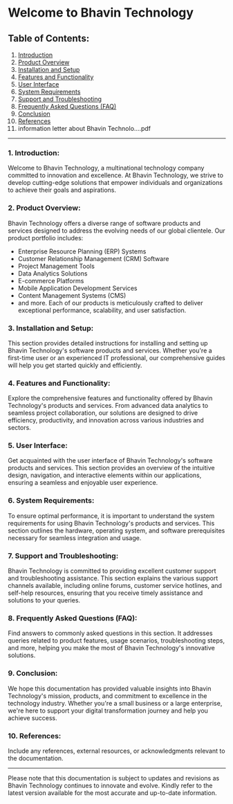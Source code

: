 # Welcome to Bhavin Technology

## Table of Contents:
1. [Introduction](#1-introduction)
2. [Product Overview](#2-product-overview)
3. [Installation and Setup](#3-installation-and-setup)
4. [Features and Functionality](#4-features-and-functionality)
5. [User Interface](#5-user-interface)
6. [System Requirements](#6-system-requirements)
7. [Support and Troubleshooting](#7-support-and-troubleshooting)
8. [Frequently Asked Questions (FAQ)](#8-frequently-asked-questions-faq)
9. [Conclusion](#9-conclusion)
10. [References](#10-references)
11. information letter about Bhavin Technolo....pdf

---

### 1. Introduction:
Welcome to Bhavin Technology, a multinational technology company committed to innovation and excellence. At Bhavin Technology, we strive to develop cutting-edge solutions that empower individuals and organizations to achieve their goals and aspirations.

### 2. Product Overview:
Bhavin Technology offers a diverse range of software products and services designed to address the evolving needs of our global clientele. Our product portfolio includes:
- Enterprise Resource Planning (ERP) Systems
- Customer Relationship Management (CRM) Software
- Project Management Tools
- Data Analytics Solutions
- E-commerce Platforms
- Mobile Application Development Services
- Content Management Systems (CMS)
- and more.
Each of our products is meticulously crafted to deliver exceptional performance, scalability, and user satisfaction.

### 3. Installation and Setup:
This section provides detailed instructions for installing and setting up Bhavin Technology's software products and services. Whether you're a first-time user or an experienced IT professional, our comprehensive guides will help you get started quickly and efficiently.

### 4. Features and Functionality:
Explore the comprehensive features and functionality offered by Bhavin Technology's products and services. From advanced data analytics to seamless project collaboration, our solutions are designed to drive efficiency, productivity, and innovation across various industries and sectors.

### 5. User Interface:
Get acquainted with the user interface of Bhavin Technology's software products and services. This section provides an overview of the intuitive design, navigation, and interactive elements within our applications, ensuring a seamless and enjoyable user experience.

### 6. System Requirements:
To ensure optimal performance, it is important to understand the system requirements for using Bhavin Technology's products and services. This section outlines the hardware, operating system, and software prerequisites necessary for seamless integration and usage.

### 7. Support and Troubleshooting:
Bhavin Technology is committed to providing excellent customer support and troubleshooting assistance. This section explains the various support channels available, including online forums, customer service hotlines, and self-help resources, ensuring that you receive timely assistance and solutions to your queries.

### 8. Frequently Asked Questions (FAQ):
Find answers to commonly asked questions in this section. It addresses queries related to product features, usage scenarios, troubleshooting steps, and more, helping you make the most of Bhavin Technology's innovative solutions.

### 9. Conclusion:
We hope this documentation has provided valuable insights into Bhavin Technology's mission, products, and commitment to excellence in the technology industry. Whether you're a small business or a large enterprise, we're here to support your digital transformation journey and help you achieve success.

### 10. References:
Include any references, external resources, or acknowledgments relevant to the documentation.

---

Please note that this documentation is subject to updates and revisions as Bhavin Technology continues to innovate and evolve. Kindly refer to the latest version available for the most accurate and up-to-date information.
